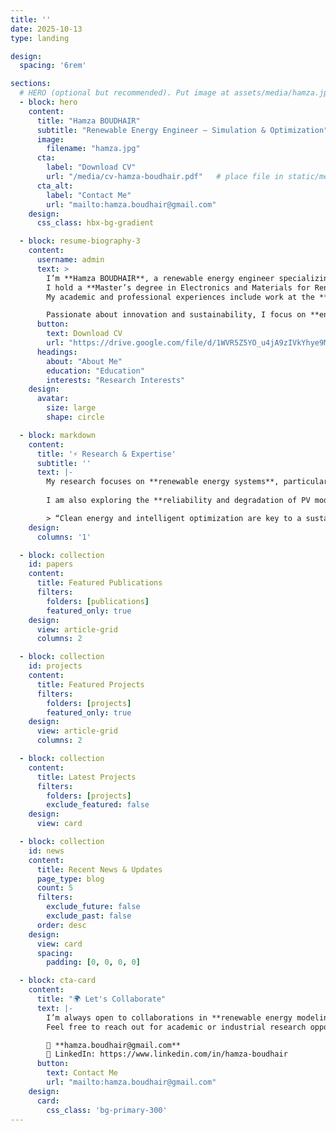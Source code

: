 ```yaml
---
title: ''
date: 2025-10-13
type: landing

design:
  spacing: '6rem'

sections:
  # HERO (optional but recommended). Put image at assets/media/hamza.jpg
  - block: hero
    content:
      title: "Hamza BOUDHAIR"
      subtitle: "Renewable Energy Engineer — Simulation & Optimization"
      image:
        filename: "hamza.jpg"
      cta:
        label: "Download CV"
        url: "/media/cv-hamza-boudhair.pdf"   # place file in static/media/
      cta_alt:
        label: "Contact Me"
        url: "mailto:hamza.boudhair@gmail.com"
    design:
      css_class: hbx-bg-gradient

  - block: resume-biography-3
    content:
      username: admin
      text: >
        I’m **Hamza BOUDHAIR**, a renewable energy engineer specializing in the **modeling, simulation, and optimization** of photovoltaic and wind systems.  
        I hold a **Master’s degree in Electronics and Materials for Renewable and New Energies** from the Faculty of Polydisciplinary Studies of Ouarzazate (Morocco).  
        My academic and professional experiences include work at the **ENSA Agadir Energy & Environment Laboratory**, **ECOWATT**, and the **Regional Directorate of Energy**.  

        Passionate about innovation and sustainability, I focus on **energy efficiency**, **hybrid storage**, and the integration of **AI-based optimization** into energy systems.
      button:
        text: Download CV
        url: "https://drive.google.com/file/d/1WVR5Z5YO_u4jA9zIVkYhye9MBx3cq6_C/view?usp=sharing"
      headings:
        about: "About Me"
        education: "Education"
        interests: "Research Interests"
    design:
      avatar:
        size: large
        shape: circle

  - block: markdown
    content:
      title: '⚡ Research & Expertise'
      subtitle: ''
      text: |-
        My research focuses on **renewable energy systems**, particularly the **simulation, optimization, and techno-economic analysis** of solar and wind systems.  
        
        I am also exploring the **reliability and degradation of PV modules** in desert environments, **hybrid energy storage** (including gravity-based systems), and **AI applications** for energy performance optimization.

        > “Clean energy and intelligent optimization are key to a sustainable future.”
    design:
      columns: '1'

  - block: collection
    id: papers
    content:
      title: Featured Publications
      filters:
        folders: [publications]
        featured_only: true
    design:
      view: article-grid
      columns: 2

  - block: collection
    id: projects
    content:
      title: Featured Projects
      filters:
        folders: [projects]
        featured_only: true
    design:
      view: article-grid
      columns: 2

  - block: collection
    content:
      title: Latest Projects
      filters:
        folders: [projects]
        exclude_featured: false
    design:
      view: card

  - block: collection
    id: news
    content:
      title: Recent News & Updates
      page_type: blog
      count: 5
      filters:
        exclude_future: false
        exclude_past: false
      order: desc
    design:
      view: card
      spacing:
        padding: [0, 0, 0, 0]

  - block: cta-card
    content:
      title: "🌍 Let's Collaborate"
      text: |-
        I’m always open to collaborations in **renewable energy modeling, optimization, and AI-assisted design**.  
        Feel free to reach out for academic or industrial research opportunities.

        📧 **hamza.boudhair@gmail.com**  
        🔗 LinkedIn: https://www.linkedin.com/in/hamza-boudhair
      button:
        text: Contact Me
        url: "mailto:hamza.boudhair@gmail.com"
    design:
      card:
        css_class: 'bg-primary-300'
---
```

